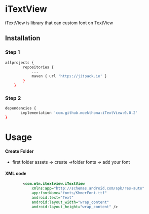 # iTextView
iTextView is library that can custom font on TextView

## Installation

### Step 1

```bash
allprojects {
		repositories {
			...
			maven { url 'https://jitpack.io' }
		}
	}
 ```

### Step 2
```bash
dependencies {
	   implementation 'com.github.moekthona:iTextView:0.0.2'
}
 ```
# Usage

#### Create Folder

- first folder assets -> create ->folder fonts -> add your font

#### XML code 
```xml
        <com.mtn.itextview.iTextView
            xmlns:app="http://schemas.android.com/apk/res-auto"
            app:fontName="fonts/KhmerFont.ttf"
            android:text="Text"
            android:layout_width="wrap_content"
            android:layout_height="wrap_content" />

```
